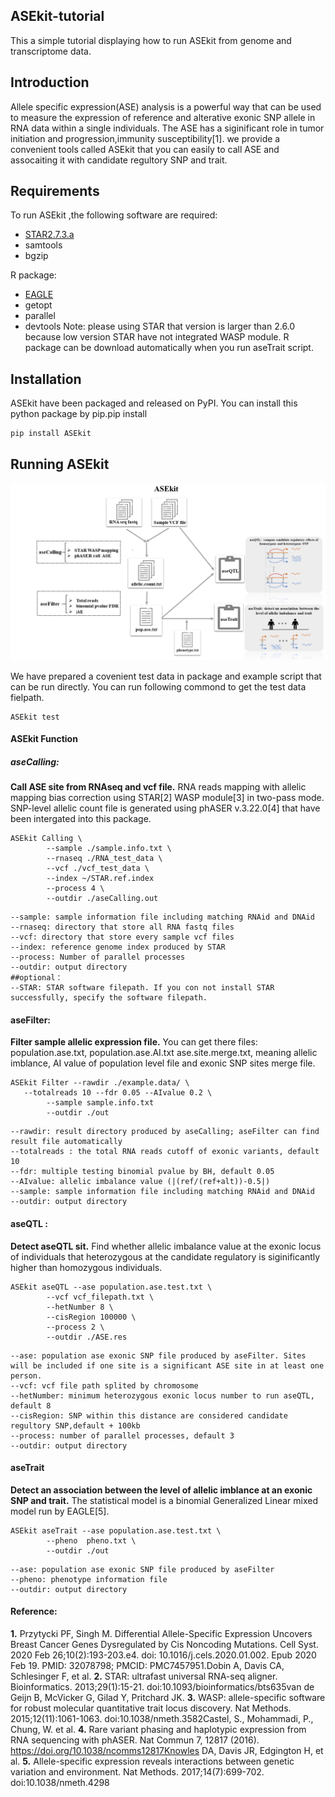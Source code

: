 ## ASEkit-tutorial
This a simple tutorial displaying how to run ASEkit from genome and transcriptome data.

## Introduction
Allele specific expression(ASE) analysis is a powerful way that can be used to measure the expression of reference and alterative exonic SNP allele in RNA data within a single individuals. The ASE has a siginificant role in tumor initiation and progression,immunity susceptibility[1]. we  provide a convenient tools called ASEkit that you can easily to call ASE and assocaiting it with candidate regultory SNP and trait.

## Requirements
To run ASEkit ,the following software are required:
* [STAR2.7.3.a](https://github.com/alexdobin/STAR/archive/2.7.3a.zip)  
* samtools
* bgzip

R package:
* [EAGLE](https://github.com/davidaknowles/eagle)
* getopt
* parallel
* devtools
Note: please using STAR that version is larger than 2.6.0 because low version STAR have not integrated WASP module.
     R package can be download automatically when you run aseTrait script.
## Installation

ASEkit have been packaged and released on PyPI. You can install this python package by pip.pip install 
```
pip install ASEkit
```

## Running ASEkit
![55b17db537e4c6c7e80f170f976f1f38](ASEkitREADME.resources/ASE.plot.png)

We have prepared a covenient test data in package and example script that can be run directly.
You can run following commond to get the test data fielpath.
```
ASEkit test
```

#### ASEkit Function
##### aseCalling: 
**Call ASE site from RNAseq and vcf file.** RNA reads mapping with allelic mapping bias correction using STAR[2] WASP module[3] in two-pass mode. SNP-level allelic count file is generated using phASER v.3.22.0[4] that have been intergated into this package.



```
ASEkit Calling \
        --sample ./sample.info.txt \
        --rnaseq ./RNA_test_data \
        --vcf ./vcf_test_data \
        --index ~/STAR.ref.index
        --process 4 \
        --outdir ./aseCalling.out
```
```
--sample: sample information file including matching RNAid and DNAid
--rnaseq: directory that store all RNA fastq files
--vcf: directory that store every sample vcf files
--index: reference genome index produced by STAR
--process: Number of parallel processes
--outdir: output directory
##optional：
--STAR: STAR software filepath. If you con not install STAR successfully, specify the software filepath.
```
#### aseFilter:
**Filter sample allelic expression file.** You can get there files: population.ase.txt, population.ase.AI.txt ase.site.merge.txt, meaning allelic imblance, AI value of population level file and exonic SNP sites merge file.
```
ASEkit Filter --rawdir ./example.data/ \
   --totalreads 10 --fdr 0.05 --AIvalue 0.2 \
        --sample sample.info.txt
        --outdir ./out
```

```
--rawdir: result directory produced by aseCalling; aseFilter can find result file automatically
--totalreads : the total RNA reads cutoff of exonic variants, default 10
--fdr: multiple testing binomial pvalue by BH, default 0.05
--AIvalue: allelic imbalance value (|(ref/(ref+alt))-0.5|)
--sample: sample information file including matching RNAid and DNAid
--outdir: output directory
```
#### aseQTL : 

**Detect aseQTL sit.** Find whether allelic imbalance value at the exonic locus of individuals that heterozygous at the candidate regulatory is siginificantly higher than homozygous individuals.
```
ASEkit aseQTL --ase population.ase.test.txt \
        --vcf vcf_filepath.txt \
        --hetNumber 8 \
        --cisRegion 100000 \
        --process 2 \
        --outdir ./ASE.res
 ```
 ```
 --ase: population ase exonic SNP file produced by aseFilter. Sites will be included if one site is a significant ASE site in at least one person.   
--vcf: vcf file path splited by chromosome
--hetNumber: minimum heterozygous exonic locus number to run aseQTL, default 8
--cisRegion: SNP within this distance are considered candidate regultory SNP,default + 100kb
--process: number of parallel processes, default 3
--outdir: output directory
```
 #### aseTrait
**Detect an association between the level of allelic imblance at an exonic SNP and trait.** The statistical model is a binomial Generalized Linear mixed model run by EAGLE[5].
```
ASEkit aseTrait --ase population.ase.test.txt \
        --pheno  pheno.txt \
        --outdir ./out
 ```
```
--ase: population ase exonic SNP file produced by aseFilter
--pheno: phenotype information file
--outdir: output directory
```
#### Reference:
**1.** Przytycki PF, Singh M. Differential Allele-Specific Expression Uncovers Breast Cancer Genes     Dysregulated by Cis Noncoding Mutations. Cell Syst. 2020 Feb 26;10(2):193-203.e4. doi: 10.1016/j.cels.2020.01.002. Epub 2020 Feb 19. PMID: 32078798; PMCID: PMC7457951.Dobin A, Davis CA, Schlesinger F, et al. 
**2.** STAR: ultrafast universal RNA-seq aligner. Bioinformatics. 2013;29(1):15-21. doi:10.1093/bioinformatics/bts635van de Geijn B, McVicker G, Gilad Y, Pritchard JK. 
**3.** WASP: allele-specific software for robust molecular quantitative trait locus discovery. Nat Methods. 2015;12(11):1061-1063. doi:10.1038/nmeth.3582Castel, S., Mohammadi, P., Chung, W. et al. 
**4.** Rare variant phasing and haplotypic expression from RNA sequencing with phASER. Nat Commun 7, 12817 (2016). https://doi.org/10.1038/ncomms12817Knowles DA, Davis JR, Edgington H, et al. 
**5.** Allele-specific expression reveals interactions between genetic variation and environment. Nat Methods. 2017;14(7):699-702. doi:10.1038/nmeth.4298